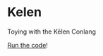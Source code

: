 # Kelen
Toying with the Kēlen Conlang

[Run the code](https://rawcdn.githack.com/MarianAldenhoevel/Kelen/c6599fa/index.html)!
